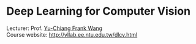 # Deep Learning for Computer Vision
Lecturer: Prof. [Yu-Chiang Frank Wang](http://vllab.ee.ntu.edu.tw/ycwang.html) \
Course website: http://vllab.ee.ntu.edu.tw/dlcv.html
